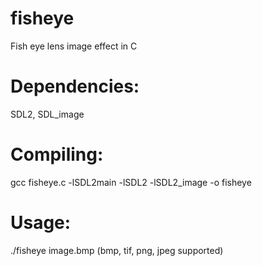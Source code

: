 # fisheye
Fish eye lens image effect in C

# Dependencies:
SDL2, SDL_image

# Compiling:
gcc fisheye.c -lSDL2main -lSDL2 -lSDL2_image -o fisheye

# Usage:
./fisheye image.bmp (bmp, tif, png, jpeg supported)
